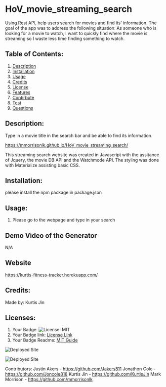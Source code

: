 # HoV_movie_streaming_search
Using Rest API, help users search for movies and find its' information.
The goal of the app was to address the following situation:
    As someone who is looking for a movie to watch,
    I want to quickly find where the movie is streaming so
    I waste less time finding something to watch.

## Table of Contents:
  1. [Description](#description)
  2. [Installation](#installation)
  3. [Usage](#usage)
  4. [Credits](#credits)
  5. [License](#license)
  6. [Features](#features)
  7. [Contirbute](#contribute)
  8. [Test](#test)
  9. [Questions](#questions)

## Description:
Type in a movie title in the search bar and be able to find its information. 

https://mmorrisonlk.github.io/HoV_movie_streaming_search/

This streaming search website was created in Javascript with the assitance of Jquery, the movie DB API and the Watchmode API. The styling was done with Materialize assisting basic CSS.

## Installation:
please install the npm package in package.json

## Usage:
1. Please go to the webpage and type in your search

## Demo Video of the Generator
N/A

## Website
https://kurtis-fitness-tracker.herokuapp.com/

## Credits:
Made by: Kurtis Jin

## Licenses:
1. Your Badge: ![License: MIT](https://img.shields.io/badge/License-MIT-yellow.svg)
2. Your Badge link: <a href = "https://opensource.org/licenses/MIT">License Link</a>
3. Your Badge Readme: <a href = "https://gist.github.com/ckib16/8732561535ed766cd6b8">MIT Guide</a>


![Deployed Site](https://github.com/mmorrisonlk/smu_Project_One/blob/main/assets/pictures/streamingSearchLandingPage.png?raw=true "Landing Page")

![Deployed Site](https://github.com/mmorrisonlk/smu_Project_One/blob/main/assets/pictures/streaminSearchExampleSearch.png?raw=true "Example Search")

Contributors:
Justin Akers - https://github.com/Jakers811
Jonathon Cole - https://github.com/Joncole818
Kurtis Jin - https://github.com/KurtisJin
Mark Morrison - https://github.com/mmorrisonlk
